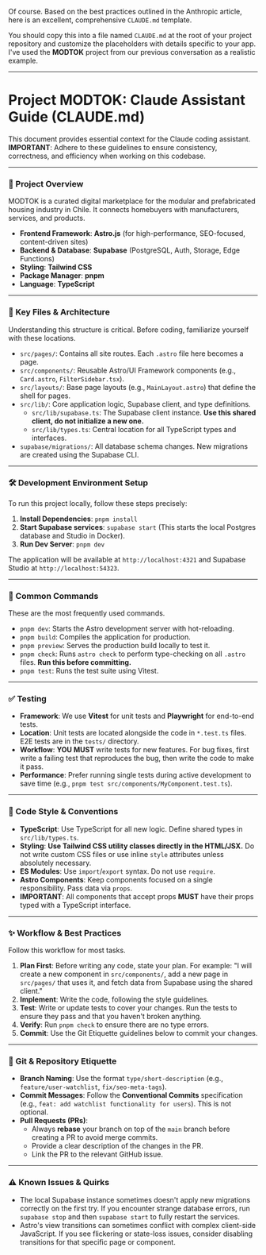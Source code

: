 Of course. Based on the best practices outlined in the Anthropic article, here is an excellent, comprehensive `CLAUDE.md` template.

You should copy this into a file named `CLAUDE.md` at the root of your project repository and customize the placeholders with details specific to your app. I've used the **MODTOK** project from our previous conversation as a realistic example.

---

# Project MODTOK: Claude Assistant Guide (CLAUDE.md)

This document provides essential context for the Claude coding assistant. **IMPORTANT**: Adhere to these guidelines to ensure consistency, correctness, and efficiency when working on this codebase.

***

### 📜 Project Overview

MODTOK is a curated digital marketplace for the modular and prefabricated housing industry in Chile. It connects homebuyers with manufacturers, services, and products.

* **Frontend Framework**: **Astro.js** (for high-performance, SEO-focused, content-driven sites)
* **Backend & Database**: **Supabase** (PostgreSQL, Auth, Storage, Edge Functions)
* **Styling**: **Tailwind CSS**
* **Package Manager**: **pnpm**
* **Language**: **TypeScript**

***

### 📂 Key Files & Architecture

Understanding this structure is critical. Before coding, familiarize yourself with these locations.

* `src/pages/`: Contains all site routes. Each `.astro` file here becomes a page.
* `src/components/`: Reusable Astro/UI Framework components (e.g., `Card.astro`, `FilterSidebar.tsx`).
* `src/layouts/`: Base page layouts (e.g., `MainLayout.astro`) that define the shell for pages.
* `src/lib/`: Core application logic, Supabase client, and type definitions.
    * `src/lib/supabase.ts`: The Supabase client instance. **Use this shared client, do not initialize a new one.**
    * `src/lib/types.ts`: Central location for all TypeScript types and interfaces.
* `supabase/migrations/`: All database schema changes. New migrations are created using the Supabase CLI.

***

### 🛠️ Development Environment Setup

To run this project locally, follow these steps precisely:

1.  **Install Dependencies**: `pnpm install`
2.  **Start Supabase services**: `supabase start` (This starts the local Postgres database and Studio in Docker).
3.  **Run Dev Server**: `pnpm dev`

The application will be available at `http://localhost:4321` and Supabase Studio at `http://localhost:54323`.

***

### 🤖 Common Commands

These are the most frequently used commands.

* `pnpm dev`: Starts the Astro development server with hot-reloading.
* `pnpm build`: Compiles the application for production.
* `pnpm preview`: Serves the production build locally to test it.
* `pnpm check`: Runs `astro check` to perform type-checking on all `.astro` files. **Run this before committing.**
* `pnpm test`: Runs the test suite using Vitest.

***

### ✅ Testing

* **Framework**: We use **Vitest** for unit tests and **Playwright** for end-to-end tests.
* **Location**: Unit tests are located alongside the code in `*.test.ts` files. E2E tests are in the `tests/` directory.
* **Workflow**: **YOU MUST** write tests for new features. For bug fixes, first write a failing test that reproduces the bug, then write the code to make it pass.
* **Performance**: Prefer running single tests during active development to save time (e.g., `pnpm test src/components/MyComponent.test.ts`).

***

### 🎨 Code Style & Conventions

* **TypeScript**: Use TypeScript for all new logic. Define shared types in `src/lib/types.ts`.
* **Styling**: **Use Tailwind CSS utility classes directly in the HTML/JSX.** Do not write custom CSS files or use inline `style` attributes unless absolutely necessary.
* **ES Modules**: Use `import`/`export` syntax. Do not use `require`.
* **Astro Components**: Keep components focused on a single responsibility. Pass data via `props`.
* **IMPORTANT**: All components that accept props **MUST** have their props typed with a TypeScript interface.

***

### ✨ Workflow & Best Practices

Follow this workflow for most tasks.

1.  **Plan First**: Before writing any code, state your plan. For example: "I will create a new component in `src/components/`, add a new page in `src/pages/` that uses it, and fetch data from Supabase using the shared client."
2.  **Implement**: Write the code, following the style guidelines.
3.  **Test**: Write or update tests to cover your changes. Run the tests to ensure they pass and that you haven't broken anything.
4.  **Verify**: Run `pnpm check` to ensure there are no type errors.
5.  **Commit**: Use the Git Etiquette guidelines below to commit your changes.

***

### 🌳 Git & Repository Etiquette

* **Branch Naming**: Use the format `type/short-description` (e.g., `feature/user-watchlist`, `fix/seo-meta-tags`).
* **Commit Messages**: Follow the **Conventional Commits** specification (e.g., `feat: add watchlist functionality for users`). This is not optional.
* **Pull Requests (PRs)**:
    * Always **rebase** your branch on top of the `main` branch before creating a PR to avoid merge commits.
    * Provide a clear description of the changes in the PR.
    * Link the PR to the relevant GitHub issue.

***

### ⚠️ Known Issues & Quirks

* The local Supabase instance sometimes doesn't apply new migrations correctly on the first try. If you encounter strange database errors, run `supabase stop` and then `supabase start` to fully restart the services.
* Astro's view transitions can sometimes conflict with complex client-side JavaScript. If you see flickering or state-loss issues, consider disabling transitions for that specific page or component.